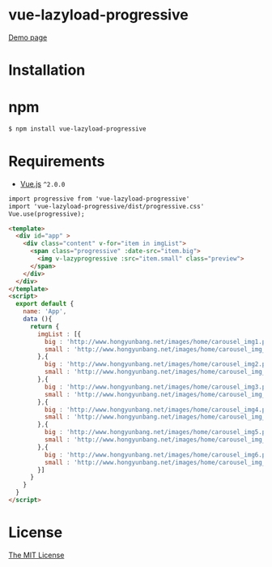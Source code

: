 # vue-lazyload-progressive

[Demo page](https://jiuyekafei.github.io/vue-lazyload-progressive/index.html) 

# Installation
# npm

```html
$ npm install vue-lazyload-progressive
```

# Requirements

- [Vue.js](https://github.com/vuejs/vue) `^2.0.0`

```html
import progressive from 'vue-lazyload-progressive'
import 'vue-lazyload-progressive/dist/progressive.css'
Vue.use(progressive);

<template>
  <div id="app" >
    <div class="content" v-for="item in imgList">
      <span class="progressive" :date-src="item.big">
        <img v-lazyprogressive :src="item.small" class="preview">
      </span>
    </div>
  </div>
</template>
<script>
  export default {
    name: 'App',
    data (){
      return {
        imgList : [{
          big : 'http://www.hongyunbang.net/images/home/carousel_img1.png',
          small : 'http://www.hongyunbang.net/images/home/carousel_img_small1.png'
        },{
          big : 'http://www.hongyunbang.net/images/home/carousel_img2.png',
          small : 'http://www.hongyunbang.net/images/home/carousel_img_small2.png'
        },{
          big : 'http://www.hongyunbang.net/images/home/carousel_img3.png',
          small : 'http://www.hongyunbang.net/images/home/carousel_img_small3.png'
        },{
          big : 'http://www.hongyunbang.net/images/home/carousel_img4.png',
          small : 'http://www.hongyunbang.net/images/home/carousel_img_small4.png'
        },{
          big : 'http://www.hongyunbang.net/images/home/carousel_img5.png',
          small : 'http://www.hongyunbang.net/images/home/carousel_img_small5.png'
        },{
          big : 'http://www.hongyunbang.net/images/home/carousel_img6.png',
          small : 'http://www.hongyunbang.net/images/home/carousel_img_small6.png'
        }]
      }
    }
  }
</script>
```


# License

[The MIT License](http://opensource.org/licenses/MIT)
